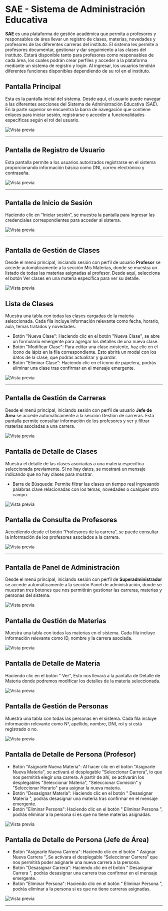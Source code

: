 # SAE - Sistema de Administración Educativa

**SAE** es una plataforma de gestión académica que permita a profesores y responsables de área llevar un registro de clases, materias, novedades y profesores de las diferentes carreras del instituto. 
El sistema les permite a profesores documentar, gestionar y dar seguimiento a las clases del instituto. Estará disponible tanto para profesores como responsables de cada área, los cuales podrán crear perfiles y acceder a la plataforma mediante un sistema de registro y login. Al ingresar, los usuarios tendrán diferentes funciones disponibles dependiendo de su rol en el instituto.

## Pantalla Principal
Esta es la pantalla inicial del sistema. Desde aquí, el usuario puede navegar a las diferentes secciones del Sistema 
de Administración Educativa (SAE). En la parte superior se encuentra la barra de navegación que contiene enlaces 
para iniciar sesión, registrarse o acceder a funcionalidades específicas según el rol del usuario.

![Vista previa](Documentacion/SRS%20-%20Archivos/imagesPreview/img1.jpg)

---
## Pantalla de Registro de Usuario
Esta pantalla permite a los usuarios autorizados registrarse en el sistema proporcionando información básica como 
DNI, correo electrónico y contraseña.

![Vista previa](Documentacion/SRS%20-%20Archivos/imagesPreview/img2.jpg)

---
## Pantalla de Inicio de Sesión
Haciendo clic en “Iniciar sesión”, se muestra la pantalla para ingresar las credenciales correspondientes para 
acceder al sistema.

![Vista previa](Documentacion/SRS%20-%20Archivos/imagesPreview/img3.jpg)

---
## Pantalla de Gestión de Clases
Desde el menú principal, iniciando sesión con perfil de usuario **Profesor** se accede automáticamente a la sección 
Mis Materias, donde se muestra un listado de todas las materias asignadas al profesor. 
Desde aquí, selecciona el botón Ver clases en una materia específica para ver su detalle.

![Vista previa](Documentacion/SRS%20-%20Archivos/imagesPreview/img4.jpg)

## Lista de Clases
Muestra una tabla con todas las clases cargadas de la materia seleccionada. Cada fila incluye información relevante 
como fecha, horario, aula, temas tratados y novedades.
- Botón "Nueva Clase": Haciendo clic en el botón "Nueva Clase", se abre un formulario emergente para agregar 
los detalles de una nueva clase.
- Botón "Modificar Clase": Para editar una clase existente, haz clic en el ícono de lápiz en la fila correspondiente. 
Esto abrirá un modal con los datos de la clase, que podrás actualizar y guardar.
- Botón "Eliminar Clase": Haciendo clic en el ícono de papelera, podrás eliminar una clase tras confirmar en el 
mensaje emergente.

![Vista previa](Documentacion/SRS%20-%20Archivos/imagesPreview/img5.jpg)

---

## Pantalla de Gestión de Carreras
Desde el menú principal, iniciando sesión con perfil de usuario **Jefe de Área** se accede automáticamente a la 
sección Gestión de carreras. Esta pantalla permite consultar información de los profesores y ver y filtrar materias 
asociadas a una carrera.

![Vista previa](Documentacion/SRS%20-%20Archivos/imagesPreview/img6.jpg)

## Pantalla de Detalle de Clases
Muestra el detalle de las clases asociadas a una materia específica seleccionada previamente.
Si no hay datos, se mostrará un mensaje indicando que no hay clases para mostrar.
- Barra de Búsqueda: Permite filtrar las clases en tiempo real ingresando palabras clave relacionadas con los 
temas, novedades o cualquier otro campo.

![Vista previa](Documentacion/SRS%20-%20Archivos/imagesPreview/img7.jpg)

## Pantalla de Consulta de Profesores
Accediendo desde el botón “Profesores de la carrera”, se puede consultar la información de los profesores 
asociados a la carrera.

![Vista previa](Documentacion/SRS%20-%20Archivos/imagesPreview/img8.jpg)

---

## Pantalla de Panel de Administración
Desde el menú principal, iniciando sesión con perfil de **Superadministrador** se accede automáticamente a la sección 
Panel de administración, donde se muestran tres botones que nos permitirán gestionar las carreras, materias y
personas del sistema.

![Vista previa](Documentacion/SRS%20-%20Archivos/imagesPreview/img13.jpg)

## Pantalla de Gestión de Materias
Muestra una tabla con todas las materias en el sistema. Cada fila incluye información relevante como ID, nombre y 
la carrera asociada.

![Vista previa](Documentacion/SRS%20-%20Archivos/imagesPreview/img9.jpg)

## Pantalla de Detalle de Materia
Haciendo clic en el botón " Ver", Esto nos llevará a la pantalla de Detalle de Materia donde 
podremos modificar los detalles de la materia seleccionada.

![Vista previa](Documentacion/SRS%20-%20Archivos/imagesPreview/img10.jpg)

## Pantalla de Gestión de Personas
Muestra una tabla con todas las personas en el sistema. Cada fila incluye información relevante como N°, apellido, 
nombre, DNI, rol y si está registrado o no.

![Vista previa](Documentacion/SRS%20-%20Archivos/imagesPreview/img11.jpg)

## Pantalla de Detalle de Persona (Profesor)
- Botón "Asignarle Nueva Materia": Al hacer clic en el botón "Asignarle Nueva Materia", se activará el 
desplegable "Seleccionar Carrera", lo que nos permitirá elegir una carrera. A partir de ahí, se activarán los 
desplegables "Seleccionar Materia", "Seleccionar Comisión" y "Seleccionar Horario" para asignar la nueva 
materia.
- Botón "Desasignar Materia": Haciendo clic en el botón " Desasignar Materia ", podrás desasignar una 
materia tras confirmar en el mensaje emergente.
- Botón "Eliminar Persona": Haciendo clic en el botón " Eliminar Persona ", podrás eliminar a la persona si es 
que no tiene materias asignadas.

![Vista previa](Documentacion/SRS%20-%20Archivos/imagesPreview/img12.jpg)

## Pantalla de Detalle de Persona (Jefe de Área)
- Botón "Asignarle Nueva Carrera": Haciendo clic en el botón " Asignar Nueva Carrera ", Se activara el 
desplegable “Seleccionar Carrera” que nos permitirá poder asignarle una nueva carrera a la persona.
- Botón "Desasignar Carrera": Haciendo clic en el botón " Desasignar Carrera ", podrás desasignar una 
carrera tras confirmar en el mensaje emergente.
- Botón "Eliminar Persona": Haciendo clic en el botón " Eliminar Persona ", podrás eliminar a la persona si es 
que no tiene carreras asignadas.

![Vista previa](Documentacion/SRS%20-%20Archivos/imagesPreview/img14.jpg)

---

